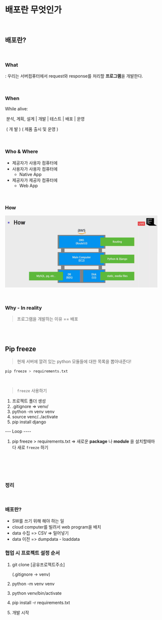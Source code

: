 # 배포란 무엇인가

<br>

## 배포란?

<br>

### What

: 우리는 서버컴퓨터에서 request와 response를 처리할 **프로그램**을 개발한다.

<br>

### When

While alive:

​ 분석, 계획, 설계   |   개발   |   테스트   |   배포   |   운영

​ (         개 발        ) (  제품 출시 및 운영 )

<br>

### Who & Where

- 제공자가 사용자 컴퓨터에
- 사용자가 사용자 컴퓨터에
  - Native App
- 제공자가 제공자 컴퓨터에
  - Web App

<br>

### How

![image-20200523184858144](../images/image-20200523184858144.png)

<br>

### Why - In reality

> 프로그램을 개발하는 이유 == 배포

<br>

<br>

## Pip freeze

> 현재 서버에 깔려 있는 python 모듈들에 대한 목록을 뽑아내준다!
>

```bash
pip freeze > requirements.txt
```

<br>

> `freeze` 사용하기

1. 프로젝트 폴더 생성
2. .gitignore => venv/
3. python -m venv venv
4. source venc/../activate
5. pip install django

--- Loop ----

1. pip freeze > requirements.txt   => 새로운 **package** 나 **module** 을 설치할때마다 새로 `freeze` 하기

<br>

<br><br>

### 정리

<br>

### 배포란?

- SW를 쓰기 위해 해야 하는 일
- cloud computer를 빌려서 web program을 배치
- data 수집  =>  CSV  =>  밀어넣기
- data 이전  =>  dumpdata  -  loaddata

### 협업 시 프로젝트 설정 순서

1. git clone [공유프로젝트주소]

   (.gitignore -> venv)

2. python -m  venv venv

3. python venv/bin/activate

4. pip install -r requirements.txt

5. 개발 시작
